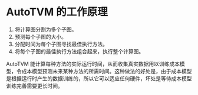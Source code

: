 # AutoTVM 的工作原理

1. 将计算图分割为多个子图。
2. 预测每个子图的大小。
3. 分配时间为每个子图寻找最佳执行方法。
4. 将每个子图的最佳执行方法组合起来，执行整个计算图。

AutoTVM 能计算每种方法的实际运行时间，从而收集真实数据用以训练成本模型，令成本模型预测未来某种方法的所需时间。这种做法的好处是，由于成本模型是根据运行时产生的数据训练的，所以它可以适应任何硬件，坏处是等待成本模型训练完善需要更长时间。